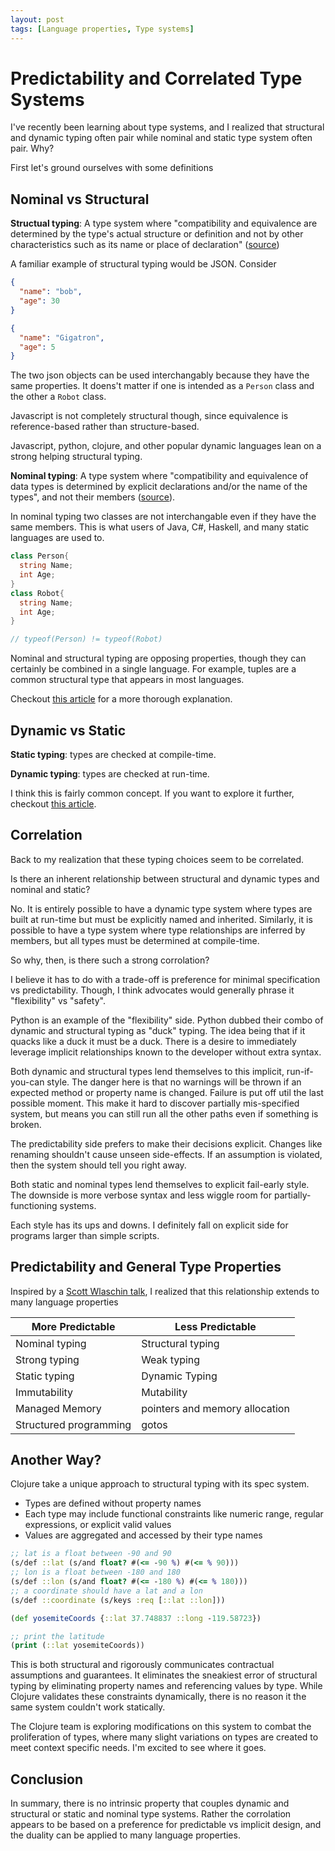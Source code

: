 ```yaml
---
layout: post
tags: [Language properties, Type systems]
---
```

# Predictability and Correlated Type Systems 

I've recently been learning about type systems, and I realized that structural and dynamic typing often pair while nominal and static type system often pair. Why?

First let's ground ourselves with some definitions

## Nominal vs Structural

**Structual typing**: A type system where "compatibility and equivalence are determined by the type's actual structure or definition and not by other characteristics such as its name or place of declaration" ([source](https://en.wikipedia.org/wiki/Structural_type_system))

A familiar example of structural typing would be JSON. Consider 
```json
{
  "name": "bob",
  "age": 30
}

{
  "name": "Gigatron",
  "age": 5
}
```
The two json objects can be used interchangably because they have the same properties. It doens't matter if one is intended as a `Person` class and the other a `Robot` class.

Javascript is not completely structural though, since equivalence is reference-based rather than structure-based.

Javascript, python, clojure, and other popular dynamic languages lean on a strong helping structural typing.

**Nominal typing**: A type system where "compatibility and equivalence of data types is determined by explicit declarations and/or the name of the types", and not their members ([source](https://en.wikipedia.org/wiki/Nominal_type_system)).

In nominal typing two classes are not interchangable even if they have the same members. This is what users of Java, C#, Haskell, and many static languages are used to.

```cs
class Person{
  string Name;
  int Age;
}
class Robot{
  string Name;
  int Age;
}

// typeof(Person) != typeof(Robot)
```

Nominal and structural typing are opposing properties, though they can certainly be combined in a single language. For example, tuples are a common structural type that appears in most languages.

Checkout [this article](http://wiki.c2.com/?NominativeAndStructuralTyping) for a more thorough explanation. 

## Dynamic vs Static
**Static typing**: types are checked at compile-time.

**Dynamic typing**: types are checked at run-time.

I think this is fairly common concept. If you want to explore it further, checkout [this article](https://hackernoon.com/i-finally-understand-static-vs-dynamic-typing-and-you-will-too-ad0c2bd0acc7).

## Correlation
Back to my realization that these typing choices seem to be correlated.

Is there an inherent relationship between structural and dynamic types and nominal and static?

No. It is entirely possible to have a dynamic type system where types are built at run-time but must be explicitly named and inherited. Similarly, it is possible to have a type system where type relationships are inferred by members, but all types must be determined at compile-time.

So why, then, is there such a strong corrolation?

I believe it has to do with a trade-off is preference for minimal specification vs predictability. Though, I think advocates would generally phrase it "flexibility" vs "safety".

Python is an example of the "flexibility" side. Python dubbed their combo of dynamic and structural typing as "duck" typing. The idea being that if it quacks like a duck it must be a duck. There is a desire to immediately leverage implicit relationships known to the developer without extra syntax.

Both dynamic and structural types lend themselves to this implicit, run-if-you-can style. The danger here is that no warnings will be thrown if an expected method or property name is changed. Failure is put off util the last possible moment. This make it hard to discover partially mis-specified system, but means you can still run all the other paths even if something is broken.

The predictability side prefers to make their decisions explicit. Changes like renaming shouldn't cause unseen side-effects. If an assumption is violated, then the system should tell you right away.

Both static and nominal types lend themselves to explicit fail-early style. The downside is more verbose syntax and less wiggle room for partially-functioning systems.

Each style has its ups and downs. I definitely fall on explicit side for programs larger than simple scripts. 

## Predictability and General Type Properties
Inspired by a [Scott Wlaschin talk](https://youtu.be/KPa8Yw_Navk?t=1862), I realized that this relationship extends to many language properties

| More Predictable | Less Predictable |
|------------------|---------------- |
| Nominal typing | Structural typing
| Strong typing | Weak typing
| Static typing | Dynamic Typing
| Immutability | Mutability
| Managed Memory | pointers and memory allocation
| Structured programming | gotos 

## Another Way?
Clojure take a unique approach to structural typing with its spec system. 
  - Types are defined without property names
  - Each type may include functional constraints like numeric range, regular expressions, or explicit valid values
  - Values are aggregated and accessed by their type names

```clojure
;; lat is a float between -90 and 90 
(s/def ::lat (s/and float? #(<= -90 %) #(<= % 90))) 
;; lon is a float between -180 and 180
(s/def ::lon (s/and float? #(<= -180 %) #(<= % 180)))
;; a coordinate should have a lat and a lon 
(s/def ::coordinate (s/keys :req [::lat ::lon]))

(def yosemiteCoords {::lat 37.748837 ::long -119.58723})

;; print the latitude
(print (::lat yosemiteCoords)) 
```

This is both structural and rigorously communicates contractual assumptions and guarantees. It eliminates the sneakiest error of structural typing by eliminating property names and referencing values by type. While Clojure validates these constraints dynamically, there is no reason it the same system couldn't work statically.

The Clojure team is exploring modifications on this system to combat the proliferation of types, where many slight variations on types are created to meet context specific needs. I'm excited to see where it goes.


## Conclusion
In summary, there is no intrinsic property that couples dynamic and structural or static and nominal type systems. Rather the corrolation appears to be based on a preference for predictable vs implicit design, and the duality can be applied to many language properties.


<!-- the predictability verbiage was inspired by Scott Wlaschin https://youtu.be/KPa8Yw_Navk?t=1862 -->
